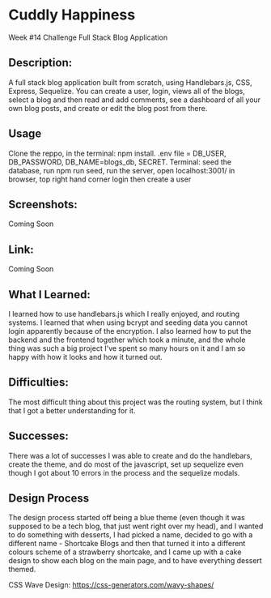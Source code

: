 # Cuddly Happiness
Week #14 Challenge Full Stack Blog Application

## Description:
A full stack blog application built from scratch, using Handlebars.js, CSS, Express, Sequelize. You can create a user, login, views all of the blogs, select a blog and then read and add comments, see a dashboard of all your own blog posts, and create or edit the blog post from there. 

## Usage
Clone the reppo, in the terminal: npm install. .env file = DB_USER, DB_PASSWORD, DB_NAME=blogs_db, SECRET. Terminal: seed the database, run npm run seed, run the server, open localhost:3001/ in browser, top right hand corner login then create a user

## Screenshots:
Coming Soon

## Link:
Coming Soon

## What I Learned:
I learned how to use handlebars.js which I really enjoyed, and routing systems. I learned that when using bcrypt and seeding data you cannot login apparently because of the encryption. I also learned how to put the backend and the frontend together which took a minute, and the whole thing was such a big project I've spent so many hours on it and I am so happy with how it looks and how it turned out. 

## Difficulties:
The most difficult thing about this project was the routing system, but I think that I got a better understanding for it. 

## Successes:
There was a lot of successes I was able to create and do the handlebars, create the theme, and do most of the javascript, set up sequelize even though I got about 10 errors in the process and the sequelize modals. 

## Design Process
The design process started off being a blue theme (even though it was supposed to be a tech blog, that just went right over my head), and I wanted to do something with desserts, I had picked a name, decided to go with a different name - Shortcake Blogs and then that turned it into a different colours scheme of a strawberry shortcake, and I came up with a cake design to show each blog on the main page, and to have everything dessert themed. 

CSS Wave Design: https://css-generators.com/wavy-shapes/
